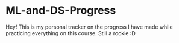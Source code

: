 # ML-and-DS-Progress
Hey! This is my personal tracker on the progress I have made while practicing everything on this course.
Still a rookie :D


